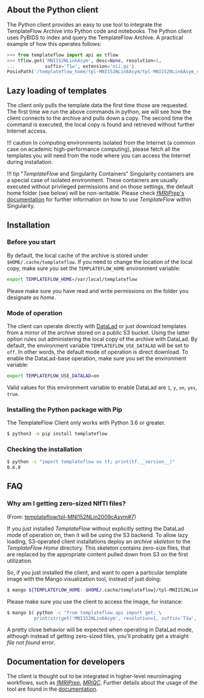 
## About the Python client
The Python client provides an easy to use tool to integrate the TemplateFlow Archive into Python code and notebooks.
The Python client uses PyBIDS to index and query the TemplateFlow Archive.
A practical example of how this operates follows:

``` python
>>> from templateflow import api as tflow
>>> tflow.get('MNI152NLin6Asym', desc=None, resolution=1,
...           suffix='T1w', extension='nii.gz')
PosixPath('/templateflow_home/tpl-MNI152NLin6Asym/tpl-MNI152NLin6Asym_res-01_T1w.nii.gz')
```

## Lazy loading of templates

The client only pulls the template data the first time those are requested.
The first time we run the above commands in python, we will see how the client connects
to the archive and pulls down a copy.
The second time the command is executed, the local copy is found and retrieved without
further Internet access.

!!! caution
    In computing environments isolated from the Internet (a common case on academic
    high-performance computing), please fetch all the templates you will need from
    the node where you can access the Internet during installation.

!!! tip "_TemplateFlow_ and Singularity Containers"
    Singularity containers are a special case of isolated environment.
    These containers are usually executed without privileged permissions and on those
    settings, the default home folder (see below) will be non-writable.
    Please check [_fMRIPrep_'s documentation][fmriprep_singularity] for further information
    on how to use _TemplateFlow_ within Singularity.

## Installation

### Before you start

By default, the local cache of the archive is stored under `$HOME/.cache/templateflow`.
If you need to change the location of the local copy, make sure you set the `TEMPLATEFLOW_HOME`
environment variable:

``` bash
export TEMPLATEFLOW_HOME=/var/local/templateflow
```

Please make sure you have read and write permissions on the folder you designate as _home_.

### Mode of operation

The client can operate directly with [DataLad][datalad] or just download templates from a
mirror of the archive stored on a public S3 bucket.
Using the latter option rules out administering the local copy of the archive with DataLad.
By default, the environment variable `TEMPLATEFLOW_USE_DATALAD` will be set to `off`.
In other words, the default mode of operation is direct download.
To enable the DataLad-base operation, make sure you set the environment variable:

``` bash
export TEMPLATEFLOW_USE_DATALAD=on
```

Valid values for this environment variable to enable DataLad are `1`, `y`, `on`, `yes`, `true`.

### Installing the Python package with Pip

The TemplateFlow Client only works with Python 3.6 or greater.

``` bash
$ python3 -m pip install templateflow
```

### Checking the installation

``` bash
$ python -c "import templateflow as tf; print(tf.__version__)"
0.6.0
```

## FAQ

### Why am I getting zero-sized NIfTI files?

(From: [templateflow/tpl-MNI152NLin2009cAsym#7][faq_zerosize_1])

If you just installed _TemplateFlow_ without explicitly setting the DataLad mode of operation
on, then it will be using the S3 backend.
To allow lazy loading, S3-operated client installations deploy an _archive skeleton_ to the
_TemplateFlow Home_ directory.
This skeleton contains zero-size files, that are replaced by the appropriate content pulled down
from S3 on the first utilization.

So, if you just installed the client, and want to open a particular template image with the
Mango visualization tool, instead of just doing:

``` bash
$ mango ${TEMPLATEFLOW_HOME:-$HOME/.cache/templateflow}/tpl-MNI152NLin6Asym/tpl-MNI152NLin6Asym_res-01_T1w.nii.gz
```

Please make sure you use the client to access the image, for instance:

``` bash
$ mango $( python -c "from templateflow.api import get; \
          print(str(get('MNI152NLin6Asym', resolution=1, suffix='T1w', desc=None, extension='nii.gz')))" )
```

A pretty close behavior will be expected when operating in DataLad mode, although instead of getting
zero-sized files, you'll probably get a straight _file not found_ error.

## Documentation for developers

The client is thought out to be integrated in higher-level neuroimaging workflows,
such as [_fMRIPrep_][fmriprep], [_MRIQC_][mriqc].
Further details about the usage of the tool are found in the [documentation][5].

[datalad]: https://datalad.org "DataLad"
[fmriprep]: https://fmriprep.readthedocs.io "fMRIPrep"
[mriqc]: https://mriqc.readthedocs.io "MRIQC"
[5]: https://templateflow.github.io/python-client "TemplateFlow Python client documentation"
[fmriprep_singularity]: https://fmriprep.readthedocs.io/en/stable/singularity.html#templateflow-and-singularity "Singularity"

[faq_zerosize_1]: https://github.com/templateflow/tpl-MNI152NLin2009cAsym/issues/7 "Zerosize Issue"
